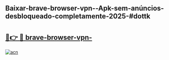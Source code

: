 ## Baixar-brave-browser-vpn--Apk-sem-anúncios-desbloqueado-completamente-2025-#dottk

# <h2><a href="https://ainizakaria.my?title=brave-browser-vpn-&ref=20M">🔗👉 🔴 brave-browser-vpn-</a></h2>

[![acn](https://github.com/user-attachments/assets/0f9c940e-d8b0-45ae-aac7-cd30a18b3e1c)](https://ainizakaria.my?title=brave-browser-vpn-&ref=20M)

